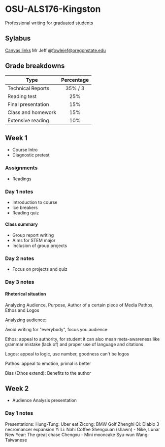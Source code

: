 # OSU-ALS176-Kingston
Professional writing for graduated students

## Sylabus
[Canvas links](https://canvas.oregonstate.edu/courses/1797241/assignments/syllabus)
Mr Jeff @fowlejef@oregonstate.edu

## Grade breakdowns

| Type                | Percentage    |
| ------------------- |:-------------:|
| Technical Reports   | 35% / 3       |
| Reading test        | 25%           |
| Final presentation  | 15%           |
| Class and homework  | 15%           |
| Extensive reading   | 10%           |

## Week 1

* Course Intro
* Diagnostic pretest

### Assignments

* Readings

### Day 1 notes

* Introduction to course
* Ice breakers
* Reading quiz

#### Class summary

* Group report writing
* Aims for STEM major
* Inclusion of group projects

### Day 2 notes

* Focus on projects and quiz

### Day 3 notes

#### Rhetorical situation
Analyzing Audience, Purpose, Author of a certain piece of Media
Pathos, Ethos and Logos

Analyzing audience:

Avoid writing for "everybody", focus you audience

Ethos: appeal to authority, for student it can also mean meta-awareness like grammar mistake (lack of) and proper use of language and citations

Logos: appeal to logic, use number, goodness can't be logos

Pathos: appeal to emotion, primal is better

Bias (Ethos extend): Benefits to the author

## Week 2

* Audience Analysis presentation

### Day 1 notes
Presentations:
Hung-Tung: Uber eat
Zicong: BMW Golf
Zhenghi Qi: Diablo 3 necromancer expansion
Yi Li: Nahi Coffee
Shengxuan (shawn) - Nike, Lunar New Year: The great chase
Chengxu - Mini mooncake
Syu-wun Wang: Taiwanese
